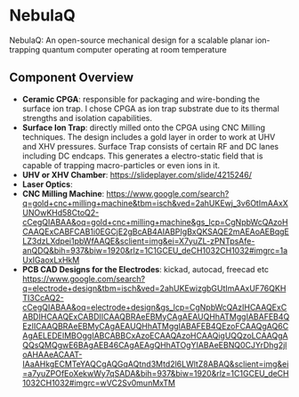 # NebulaQ
NebulaQ: An open-source mechanical design for a scalable planar ion-trapping quantum computer operating at room temperature

## Component Overview

- **Ceramic CPGA**: responsible for packaging and wire-bonding the surface ion trap. I chose CPGA as ion trap substrate due to its thermal strengths and isolation capabilities.
- **Surface Ion Trap**: directly milled onto the CPGA using CNC Milling techniques. The design includes a gold layer in order to work at UHV and XHV pressures. Surface Trap consists of certain RF and DC lanes including DC endcaps. This generates a electro-static field that is capable of trapping macro-particles or even ions in it.
- **UHV or XHV Chamber**: https://slideplayer.com/slide/4215246/
- **Laser Optics**: 
- **CNC Milling Machine**: https://www.google.com/search?q=gold+cnc+milling+machine&tbm=isch&ved=2ahUKEwj_3v6OtImAAxXUNOwKHd58CtoQ2-cCegQIABAA&oq=gold+cnc+milling+machine&gs_lcp=CgNpbWcQAzoHCAAQExCABFCAB1i0EGCjE2gBcAB4AIABPIgBxQKSAQE2mAEAoAEBqgELZ3dzLXdpei1pbWfAAQE&sclient=img&ei=X7yuZL-zPNTpsAfe-anQDQ&bih=937&biw=1920&rlz=1C1GCEU_deCH1032CH1032#imgrc=1aUxIGaoxLxHkM
- **PCB CAD Designs for the Electrodes**: kickad, autocad, freecad etc https://www.google.com/search?q=electrode+design&tbm=isch&ved=2ahUKEwizgbGUtImAAxUF76QKHTI3CcAQ2-cCegQIABAA&oq=electrode+design&gs_lcp=CgNpbWcQAzIHCAAQExCABDIHCAAQExCABDIICAAQBRAeEBMyCAgAEAUQHhATMggIABAFEB4QEzIICAAQBRAeEBMyCAgAEAUQHhATMggIABAFEB4QEzoFCAAQgAQ6CAgAELEDEIMBOggIABCABBCxAzoECAAQAzoHCAAQigUQQzoLCAAQgAQQsQMQgwE6BAgAEB46CAgAEAgQHhATOgYIABAeEBNQ0CJYrDhg2jloAHAAeACAAT-IAaAHkgECMTeYAQCgAQGqAQtnd3Mtd2l6LWltZ8ABAQ&sclient=img&ei=a7yuZPOfEoXekwWy7qSADA&bih=937&biw=1920&rlz=1C1GCEU_deCH1032CH1032#imgrc=wVC2Sv0munMxTM
